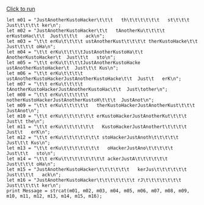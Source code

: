[Click to run](https://dataexplorer.azure.com/clusters/help/databases/Samples?query=H4sIAAAAAAAAA42UwW7CMAyG73sKixOTOGCgBYR24DYx7Q24VKga06Cd2uz9579FqZs6papkpXb%2Fz6kT%2B5Y7ui%2BZ3mh2%2BqvdsSjdNa8%2BZFm%2BZ5efvDo7PETkru3SO2q%2FhNIHoClmh5dbQ16Nk8H1EcXuPgwzSFDUKsMaGZpIj9FP6d39PQzg4lbojYke%2Fk2Lsf6wgzcFKxU8mQgXEFGkgAovfgVPpxTlgTFT6sq056HoW5uuz3KMrtlNQKF3Jlpen4P1bURAUfcxKtE4Nc7kZYT5cNjEoGWQXSE5jiSykeoL%2B7B4FYWKa4g8D4jh5WK74%2FxG%2B0STF%2FQC243mhR2vnyrWuJw8m2d%2Bsy04ig2GDafTwKKsTmFhzCn5W30Xjj7zus6%2BcoHXrrpkbi4jeYHpCbOG2cAkMCnMFmYHs1%2FgLsJAwVAwFAwFQ8Hp6%2BEfxFvdTOcFAAA%3D)

```
let m01 = "JustAnotherKustoHacker\t\t\t   th\t\t\t\t\t\t   st\t\t\t  Just\t\t\t\t ker\n";
let m02 = "JustAnotherKustoHacker\t\t   tAnotherKu\t\t\t\t   erKustoHac\t\t  Just\t\t\t   ack\n";
let m03 = "\t\t erKu\t\t\t\t ustAnotherKust\t\t\t\t therKustoHacke\t\t  Just\t\t\t oHa\n";
let m04 = "\t\t erKu\t\t\t\tJustAnotherKustoHa\t\t  AnotherKustoHacker\t  Just\t\t   sto\n";
let m05 = "\t\t erKu\t\t\t\tJustAnotherKustoHacke  ustAnotherKustoHacker\t  Just\t\t Kus\n";
let m06 = "\t\t erKu\t\t\t\t ustAnotherKustoHackerJustAnotherKustoHacke\t\t  Just\t   erK\n";
let m07 = "\t\t erKu\t\t\t\t   tAnotherKustoHackerJustAnotherKustoHac\t\t  Just\tother\n";
let m08 = "\t\t erKu\t\t\t\t\t notherKustoHackerJustAnotherKustoH\t\t\t  JustAnot\n";
let m09 = "\t\t erKu\t\t\t\t\t   therKustoHackerJustAnotherKust\t\t\t  JustAnot\n";
let m10 = "\t\t erKu\t\t\t\t\t\t erKustoHackerJustAnotherKut\t\t\t  Just\t the\n";
let m11 = "\t\t erKu\t\t\t\t\t\t   KustoHackerJustAnothert\t\t\t\t  Just\t   erK\n";
let m12 = "\t\t erKu\t\t\t\t\t\t\t stoHackerJustAnoth\t\t\t\t\t  Just\t\t Kus\n";
let m13 = "\t\t erKu\t\t\t\t\t\t\t   oHackerJustAno\t\t\t\t\t  Just\t\t   sto\n";
let m14 = "\t\t erKu\t\t\t\t\t\t\t\t ackerJustA\t\t\t\t\t\t  Just\t\t\t oHa\n";
let m15 = "JustAnotherKustoHacker\t\t\t\t\t\t   kerJus\t\t\t\t\t\t  Just\t\t\t   ack\n";
let m16 = "JustAnotherKustoHacker\t\t\t\t\t\t\t rJ\t\t\t\t\t\t\t  Just\t\t\t\t ker\n";
print Message = strcat(m01, m02, m03, m04, m05, m06, m07, m08, m09, m10, m11, m12, m13, m14, m15, m16);
```